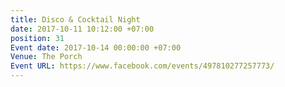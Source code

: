 ```yaml
---
title: Disco & Cocktail Night
date: 2017-10-11 10:12:00 +07:00
position: 31
Event date: 2017-10-14 00:00:00 +07:00
Venue: The Porch
Event URL: https://www.facebook.com/events/497810277257773/
---
```


